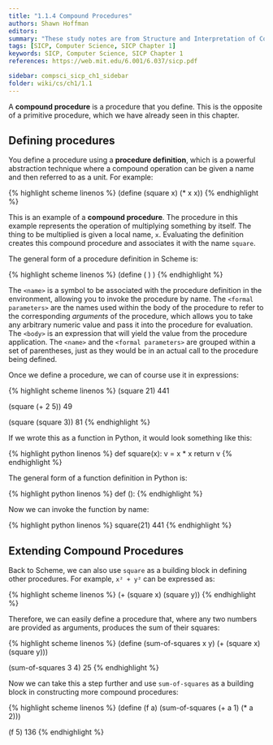 ```yaml
---
title: "1.1.4 Compound Procedures"
authors: Shawn Hoffman
editors: 
summary: "These study notes are from Structure and Interpretation of Computer Programs - 2nd Edition (MIT Electrical Engineering and Computer Science) by Abelson, H. and Sussman, G."
tags: [SICP, Computer Science, SICP Chapter 1]
keywords: SICP, Computer Science, SICP Chapter 1
references: https://web.mit.edu/6.001/6.037/sicp.pdf

sidebar: compsci_sicp_ch1_sidebar
folder: wiki/cs/ch1/1.1
---
```


A **compound procedure** is a procedure that you define. This is the opposite of a primitive procedure, which we have already seen in this chapter.

## Defining procedures

You define a procedure using a **procedure definition**, which is a powerful abstraction technique where a compound operation can be given a name and then referred to as a unit. For example:

{% highlight scheme linenos %}
(define (square x) (* x x))
{% endhighlight %}

This is an example of a **compound procedure**. The procedure in this example represents the operation of multiplying something by itself. The thing to be multiplied is given a local name, `x`. Evaluating the definition creates this compound procedure and associates it with the name `square`.

The general form of a procedure definition in Scheme is:

{% highlight scheme linenos %}
(define (<name> <formal parameters>) <body>)
{% endhighlight %}

The `<name>` is a symbol to be associated with the procedure definition in the environment, allowing you to invoke the procedure by name. The `<formal  parameters>` are the names used within the body of the procedure to refer to the corresponding *arguments* of the procedure, which allows you to take any arbitrary numeric value and pass it into the procedure for evaluation. The `<body>` is an expression that will yield the value from the procedure application. The `<name>` and the `<formal parameters>` are grouped within a set of parentheses, just as they would be in an actual call to the procedure being defined.

Once we define a procedure, we can of course use it in expressions:

{% highlight scheme linenos %}
(square 21)
441

(square (+ 2 5))
49

(square (square 3))
81
{% endhighlight %}

If we wrote this as a function in Python, it would look something like this:

{% highlight python linenos %}
def square(x):
    v = x * x
    return v
{% endhighlight %}

The general form of a function definition in Python is:

{% highlight python linenos %}
def <name>(<formal parameters>):
    <body>
{% endhighlight %}

Now we can invoke the function by name:

{% highlight python linenos %}
square(21)
441
{% endhighlight %}

## Extending Compound Procedures

Back to Scheme, we can also use `square` as a building block in defining other procedures. For example, `x² + y²` can be expressed as:

{% highlight scheme linenos %}
(+ (square x) (square y))
{% endhighlight %}

Therefore, we can easily define a procedure that, where any two numbers are provided as arguments, produces the sum of their squares: 

{% highlight scheme linenos %}
(define (sum-of-squares x y)
  (+ (square x) (square y)))

(sum-of-squares 3 4)
25
{% endhighlight %}

Now we can take this a step further and use `sum-of-squares` as a building block in constructing more compound procedures:

{% highlight scheme linenos %}
(define (f a)
  (sum-of-squares (+ a 1) (* a 2)))

(f 5)
136
{% endhighlight %}
